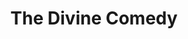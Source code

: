 ---
title: "The Divine Comedy"
summary: "The Divine Comedy are a pop band from Northern Ireland, fronted by Neil Hannon. Over the years, many musicians have joined the band on tour and for recording sessions but the driving force of the band and its main member has always been Neil Hannon."
image: "the-divine-comedy.jpg"
apple_music_artist_url: "https://music.apple.com/gb/artist/the-divine-comedy/4421309"
---